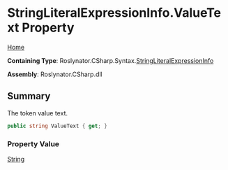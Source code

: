 # StringLiteralExpressionInfo\.ValueText Property

[Home](../../../../../README.md)

**Containing Type**: Roslynator\.CSharp\.Syntax\.[StringLiteralExpressionInfo](../README.md)

**Assembly**: Roslynator\.CSharp\.dll

## Summary

The token value text\.

```csharp
public string ValueText { get; }
```

### Property Value

[String](https://docs.microsoft.com/en-us/dotnet/api/system.string)

